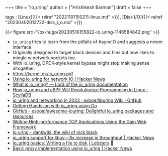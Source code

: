 +++
title = "io_uring"
author = ["Hrishikesh Barman"]
draft = false
+++

tags
: [Linux]({{< relref "20221101150211-linux.md" >}}), [Disk I/O]({{< relref "20230402013722-disk_i_o.md" >}})

{{< figure src="/ox-hugo/20230516155822-io_uring-1146584842.png" >}}

-   `io_uring` tries to learn from the pitfalls of AsyncIO and suggests a newer interface
-   Originally designed to target block devices and files but now likes to mingle w network sockets too.
-   With io_uring, DPDK-style kernel bypass might stop making sense altogether.
-   <https://kernel.dk/io_uring.pdf>
-   [Using io_uring for network IO | Hacker News](https://news.ycombinator.com/item?id=35547316)
-   [What is io_uring? — Lord of the io_uring documentation](https://unixism.net/loti/what_is_io_uring.html)
-   [How io_uring and eBPF Will Revolutionize Programming in Linux - ScyllaDB](https://www.scylladb.com/2020/05/05/how-io_uring-and-ebpf-will-revolutionize-programming-in-linux/)
-   [io_uring and networking in 2023 · axboe/liburing Wiki · GitHub](https://github.com/axboe/liburing/wiki/io_uring-and-networking-in-2023/a6b20fcee88b253eb7dd8240e3c6535c4d32de72)
-   [Getting Hands-on with io_uring using Go](https://developers.mattermost.com/blog/hands-on-iouring-go/)
-   [GitHub - espoal/awesome-iouring: Delightful io_uring packages and resources](https://github.com/espoal/awesome-iouring)
-   [Writing High-performance TCP Applications Using the Gain Web Framework](https://betterprogramming.pub/an-introduction-to-gain-part-1-writing-high-performance-tcp-application-df5f7253e54a)
-   [Io uring - dankwiki, the wiki of nick black](https://nick-black.com/dankwiki/index.php/Io_uring#Zerocopy)
-   [io_uring support for libuv – 8x increase in throughput | Hacker News](https://news.ycombinator.com/item?id=36106196)
-   [io_uring basics: Writing a file to disk | Lobsters](https://lobste.rs/s/rimkv3/io_uring_basics_writing_file_disk) 🌟
-   [Basic proxy implementation using io_uring | Hacker News](https://news.ycombinator.com/item?id=39414630)
